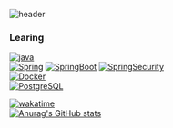 ![header](https://capsule-render.vercel.app/api?type=Waving&color=auto&text=Welcome~ )
### Learing
[![java](https://img.shields.io/badge/Java-007396?style=flat-square&logo=Java&logoColor=white)](github.com/Joowon0220/TODO-List) <br>
[![Spring](https://img.shields.io/badge/Spring-6DB33F?style=flat-square&logo=Spring&logoColor=white)](github.com/Joowon0220/TODO-List) [![SpringBoot](https://img.shields.io/badge/SpringBoot-6DB33F?style=flat-square&logo=SpringBoot&logoColor=white)](github.com/Joowon0220/TODO-List) [![SpringSecurity](https://img.shields.io/badge/SpringSecurity-6DB33F?style=flat-square&logo=SpringSecurity&logoColor=white)](github.com/Joowon0220/TODO-List) <br>
[![Docker](https://img.shields.io/badge/Docker-2496ED?style=flat-square&logo=Docker&logoColor=white)](github.com/Joowon0220/TODO-List) <br>
[![PostgreSQL](https://img.shields.io/badge/PostgreSQL-4169E1?style=flat-square&logo=PostgreSQL&logoColor=white)](github.com/Joowon0220/TODO-List) <br>

[![wakatime](https://wakatime.com/badge/user/4d144f1b-78cb-4d51-bcc0-f6da6f167f80.svg)](https://wakatime.com/@4d144f1b-78cb-4d51-bcc0-f6da6f167f80)<br>
[![Anurag's GitHub stats](https://github-readme-stats.vercel.app/api?username=sbs1621&show_icons=true&theme=radical&count_private=true)](https://github.com/anuraghazra/github-readme-stats)
